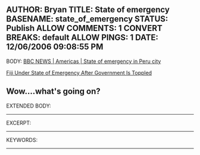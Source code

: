 AUTHOR: Bryan
TITLE: State of emergency
BASENAME: state_of_emergency
STATUS: Publish
ALLOW COMMENTS: 1
CONVERT BREAKS: __default__
ALLOW PINGS: 1
DATE: 12/06/2006 09:08:55 PM
-----
BODY:
<a title="BBC NEWS | Americas | State of emergency in Peru city" href="http://news.bbc.co.uk/2/hi/americas/6215874.stm">BBC NEWS | Americas | State of emergency in Peru city</a>

<a href="http://www.washingtonpost.com/wp-dyn/content/article/2006/12/05/AR2006120500214.html?nav=rss_print/asection">Fiji Under State of Emergency After Government Is Toppled</a>

Wow....what's going on?
-----
EXTENDED BODY:

-----
EXCERPT:

-----
KEYWORDS:

-----


